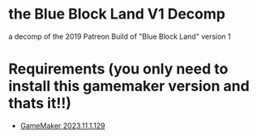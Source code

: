 # the Blue Block Land V1 Decomp
 a decomp of the 2019 Patreon Build of "Blue Block Land" version 1
# Requirements (you only need to install this gamemaker version and thats it!!)
- [GameMaker 2023.11.1.129](https://gms.yoyogames.com/GameMaker-Installer-2023.11.1.129.exe)<br/>